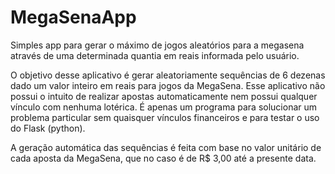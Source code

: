 # MegaSenaApp

Simples app para gerar o máximo de jogos aleatórios para a megasena através de uma determinada quantia em reais informada pelo usuário.

O objetivo desse aplicativo é gerar aleatoriamente sequências de 6 dezenas dado um valor inteiro em reais para jogos da MegaSena. Esse aplicativo não possui o intuito de realizar apostas automaticamente nem possui qualquer vínculo com nenhuma lotérica. É apenas um programa para solucionar um problema particular sem quaisquer vínculos financeiros e para testar o uso do Flask (python).

A geração automática das sequências é feita com base no valor unitário de cada aposta da MegaSena, que no caso é de R$ 3,00 até a presente data.